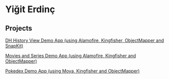 # Yiğit Erdinç

## Projects

[DH History View Demo App (using Alamofire, Kingfisher, ObjectMapper and SnapKit)](https://github.com/Murmeko/DH-History-Demo)

[Movies and Series Demo App (using Alamofire, Kingfisher and ObjectMapper)](https://github.com/Murmeko/Movies-and-Series-Demo-App)

[Pokedex Demo App (using Moya, Kingfisher and ObjectMapper)](https://github.com/Murmeko/Pokedex-Demo-App)
